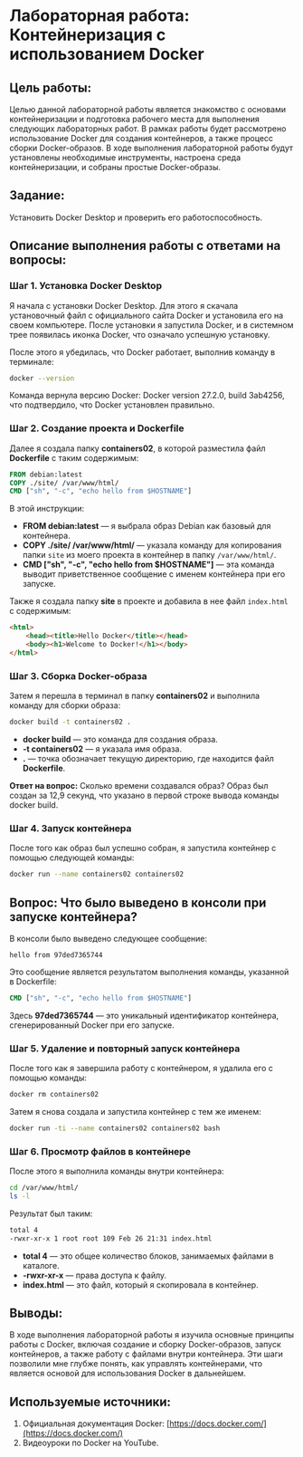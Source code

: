 # Лабораторная работа: Контейнеризация с использованием Docker

## Цель работы:
Целью данной лабораторной работы является знакомство с основами контейнеризации и подготовка рабочего места для выполнения следующих лабораторных работ. В рамках работы будет рассмотрено использование Docker для создания контейнеров, а также процесс сборки Docker-образов. В ходе выполнения лабораторной работы будут установлены необходимые инструменты, настроена среда контейнеризации, и собраны простые Docker-образы.

## Задание:
Установить Docker Desktop и проверить его работоспособность.

## Описание выполнения работы с ответами на вопросы:

### Шаг 1. Установка Docker Desktop
Я начала с установки Docker Desktop. Для этого я скачала установочный файл с официального сайта Docker и установила его на своем компьютере. После установки я запустила Docker, и в системном трее появилась иконка Docker, что означало успешную установку.

После этого я убедилась, что Docker работает, выполнив команду в терминале:
```bash
docker --version
```
Команда вернула версию Docker: Docker version 27.2.0, build 3ab4256, что подтвердило, что Docker установлен правильно.

### Шаг 2. Создание проекта и Dockerfile
Далее я создала папку **containers02**, в которой разместила файл **Dockerfile** с таким содержимым:
```dockerfile
FROM debian:latest 
COPY ./site/ /var/www/html/ 
CMD ["sh", "-c", "echo hello from $HOSTNAME"] 
```
В этой инструкции:
- **FROM debian:latest** — я выбрала образ Debian как базовый для контейнера.
- **COPY ./site/ /var/www/html/** — указала команду для копирования папки `site` из моего проекта в контейнер в папку `/var/www/html/`.
- **CMD ["sh", "-c", "echo hello from $HOSTNAME"]** — эта команда выводит приветственное сообщение с именем контейнера при его запуске.

Также я создала папку **site** в проекте и добавила в нее файл `index.html` с содержимым:
```html
<html>
    <head><title>Hello Docker</title></head>
    <body><h1>Welcome to Docker!</h1></body>
</html>
```

### Шаг 3. Сборка Docker-образа
Затем я перешла в терминал в папку **containers02** и выполнила команду для сборки образа:
```bash
docker build -t containers02 .
```
- **docker build** — это команда для создания образа.
- **-t containers02** — я указала имя образа.
- **.** — точка обозначает текущую директорию, где находится файл **Dockerfile**.

**Ответ на вопрос:** Сколько времени создавался образ? Образ был создан за 12,9 секунд, что указано в первой строке вывода команды docker build.


### Шаг 4. Запуск контейнера
После того как образ был успешно собран, я запустила контейнер с помощью следующей команды:
```bash
docker run --name containers02 containers02
```
## Вопрос: Что было выведено в консоли при запуске контейнера?
В консоли было выведено следующее сообщение:

```
hello from 97ded7365744
```

Это сообщение является результатом выполнения команды, указанной в Dockerfile: 

```dockerfile
CMD ["sh", "-c", "echo hello from $HOSTNAME"]
```

Здесь **97ded7365744** — это уникальный идентификатор контейнера, сгенерированный Docker при его запуске.

### Шаг 5. Удаление и повторный запуск контейнера
После того как я завершила работу с контейнером, я удалила его с помощью команды:
```bash
docker rm containers02
```
Затем я снова создала и запустила контейнер с тем же именем:
```bash
docker run -ti --name containers02 containers02 bash
```

### Шаг 6. Просмотр файлов в контейнере

После этого я выполнила команды внутри контейнера:
```bash
cd /var/www/html/
ls -l
```
Результат был таким:
```bash
total 4
-rwxr-xr-x 1 root root 109 Feb 26 21:31 index.html
```
- **total 4** — это общее количество блоков, занимаемых файлами в каталоге.
- **-rwxr-xr-x** — права доступа к файлу.
- **index.html** — это файл, который я скопировала в контейнер.


## Выводы:
В ходе выполнения лабораторной работы я изучила основные принципы работы с Docker, включая создание и сборку Docker-образов, запуск контейнеров, а также работу с файлами внутри контейнера. Эти шаги позволили мне глубже понять, как управлять контейнерами, что является основой для использования Docker в дальнейшем.

## Используемые источники:
1. Официальная документация Docker: [https://docs.docker.com/](https://docs.docker.com/)
2. Видеоуроки по Docker на YouTube.

